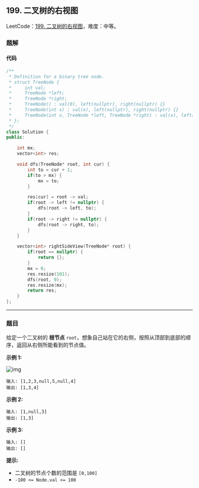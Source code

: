 ## 199. 二叉树的右视图

LeetCode：[199. 二叉树的右视图](https://leetcode.cn/problems/binary-tree-right-side-view/)，难度：中等。

### 题解

#### 代码

```c++
/**
 * Definition for a binary tree node.
 * struct TreeNode {
 *     int val;
 *     TreeNode *left;
 *     TreeNode *right;
 *     TreeNode() : val(0), left(nullptr), right(nullptr) {}
 *     TreeNode(int x) : val(x), left(nullptr), right(nullptr) {}
 *     TreeNode(int x, TreeNode *left, TreeNode *right) : val(x), left(left), right(right) {}
 * };
 */
class Solution {
public:

    int mx;
    vector<int> res;

    void dfs(TreeNode* root, int cur) {
        int to = cur + 1;
        if(to > mx) {
            mx = to;
        }

        res[cur] = root -> val;
        if(root -> left != nullptr) {
            dfs(root -> left, to);
        }
        if(root -> right != nullptr) {
            dfs(root -> right, to);
        }
    }

    vector<int> rightSideView(TreeNode* root) {
        if(root == nullptr) {
            return {};
        }
        mx = 0;
        res.resize(101);
        dfs(root, 0);
        res.resize(mx);
        return res;
    }
};
```



---



### 题目

给定一个二叉树的 **根节点** `root`，想象自己站在它的右侧，按照从顶部到底部的顺序，返回从右侧所能看到的节点值。

 

**示例 1:**

![img](https://gitee.com/xwl66/leetcode/raw/master/image/199-tree.jpg)

```
输入: [1,2,3,null,5,null,4]
输出: [1,3,4]
```

**示例 2:**

```
输入: [1,null,3]
输出: [1,3]
```

**示例 3:**

```
输入: []
输出: []
```

 

**提示:**

- 二叉树的节点个数的范围是 `[0,100]`
- `-100 <= Node.val <= 100`


